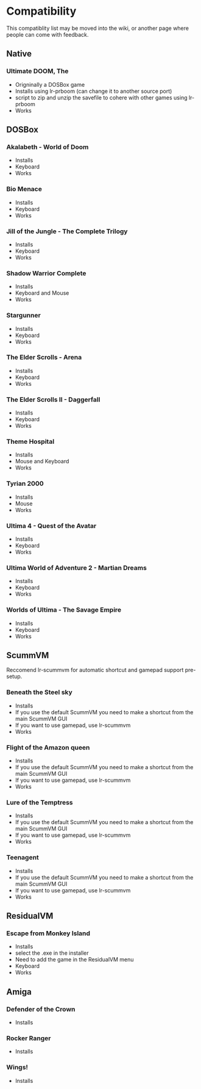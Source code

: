 # Compatibility

This compatiblity list may be moved into the wiki, or another page where people can come with feedback.

## Native

### Ultimate DOOM, The

* Origninally a DOSBox game
* Installs using lr-prboom (can change it to another source port)
* script to zip and unzip the savefile to cohere with other games using lr-prboom
* Works

## DOSBox

### Akalabeth - World of Doom

* Installs
* Keyboard
* Works

### Bio Menace

* Installs
* Keyboard
* Works

### Jill of the Jungle - The Complete Trilogy

* Installs
* Keyboard
* Works

### Shadow Warrior Complete

* Installs
* Keyboard and Mouse
* Works

### Stargunner

* Installs
* Keyboard
* Works

### The Elder Scrolls - Arena

* Installs
* Keyboard
* Works

### The Elder Scrolls II - Daggerfall

* Installs
* Keyboard
* Works

### Theme Hospital

* Installs
* Mouse and Keyboard
* Works

### Tyrian 2000

* Installs
* Mouse
* Works

### Ultima 4 - Quest of the Avatar

* Installs
* Keyboard
* Works

### Ultima World of Adventure 2 - Martian Dreams

* Installs
* Keyboard
* Works

### Worlds of Ultima - The Savage Empire

* Installs
* Keyboard
* Works

## ScummVM

Reccomend lr-scummvm for automatic shortcut and gamepad support pre-setup.

### Beneath the Steel sky

* Installs
* If you use the default ScummVM you need to make a shortcut from the main ScummVM GUI
* If you want to use gamepad, use lr-scummvm
* Works

### Flight of the Amazon queen

* Installs
* If you use the default ScummVM you need to make a shortcut from the main ScummVM GUI
* If you want to use gamepad, use lr-scummvm
* Works

### Lure of the Temptress

* Installs
* If you use the default ScummVM you need to make a shortcut from the main ScummVM GUI
* If you want to use gamepad, use lr-scummvm
* Works

### Teenagent

* Installs
* If you use the default ScummVM you need to make a shortcut from the main ScummVM GUI
* If you want to use gamepad, use lr-scummvm
* Works

## ResidualVM

### Escape from Monkey Island

* Installs
* select the .exe in the installer
* Need to add the game in the ResidualVM menu
* Keyboard
* Works

## Amiga

### Defender of the Crown

* Installs

### Rocker Ranger

* Installs

### Wings!

* Installs